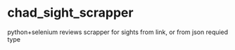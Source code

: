 # chad_sight_scrapper
python+selenium reviews scrapper for sights from link, or from json requied type
